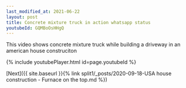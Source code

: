 ```yaml
---
last_modified_at: 2021-06-22
layout: post
title: Concrete mixture truck in action whatsapp status
youtubeId: GQMBoOsHHgQ
---
```


This video shows concrete mixture truck while building a driveway in an american house construciton

{% include youtubePlayer.html id=page.youtubeId %}

[Next]({{ site.baseurl }}{% link split1/_posts/2020-09-18-USA house construction - Furnace on the top.md %})
